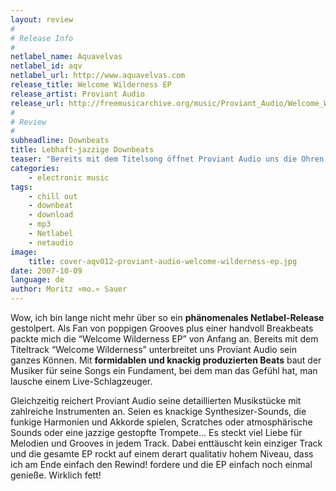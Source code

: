 ```yaml
---
layout: review
#
# Release Info
#
netlabel_name: Aquavelvas
netlabel_id: aqv
netlabel_url: http://www.aquavelvas.com
release_title: Welcome Wilderness EP
release_artist: Proviant Audio
release_url: http://freemusicarchive.org/music/Proviant_Audio/Welcome_Wilderness
#
# Review
#
subheadline: Downbeats
title: Lebhaft-jazzige Downbeats
teaser: "Bereits mit dem Titelsong öffnet Proviant Audio uns die Ohren und schöpft aus dem Vollen. Mit fluffig programmierten Beats samt Jazz- und Funk-angehauchten Akkorden zeigt der Musiker des Aquavelas Netlabels, wie frisch und voller Jazzsaft Downbeats klingen können."
categories:
    - electronic music
tags:
    - chill out
    - downbeat
    - download
    - mp3
    - Netlabel
    - netaudio
image:
    title: cover-aqv012-proviant-audio-welcome-wilderness-ep.jpg
date: 2007-10-09
language: de
author: Moritz »mo.« Sauer
---
```

Wow, ich bin lange nicht mehr über so ein **phänomenales Netlabel-Release** gestolpert. Als Fan von poppigen Grooves plus einer handvoll Breakbeats packte mich die &#8220;Welcome Wilderness EP&#8221; von Anfang an. Bereits mit dem Titeltrack &#8220;Welcome Wilderness&#8221; unterbreitet uns Proviant Audio sein ganzes Können. Mit **formidablen und knackig produzierten Beats** baut der Musiker für seine Songs ein Fundament, bei dem man das Gefühl hat, man lausche einem Live-Schlagzeuger.

Gleichzeitig reichert Proviant Audio seine detaillierten Musikstücke mit zahlreiche Instrumenten an. Seien es knackige Synthesizer-Sounds, die funkige Harmonien und Akkorde spielen, Scratches oder atmosphärische Sounds oder eine jazzige gestopfte Trompete&#8230; Es steckt viel Liebe für Melodien und Grooves in jedem Track. Dabei enttäuscht kein einziger Track und die gesamte EP rockt auf einem derart qualitativ hohem Niveau, dass ich am Ende einfach den Rewind! fordere und die EP einfach noch einmal genieße. Wirklich fett!

